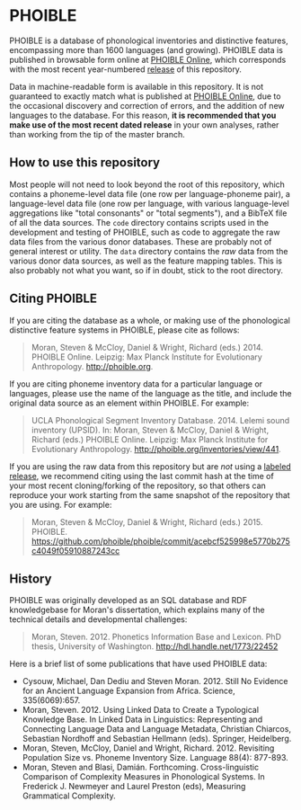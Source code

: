 # PHOIBLE
PHOIBLE is a database of phonological inventories and distinctive features, encompassing more than 1600 languages (and growing). PHOIBLE data is published in browsable form online at  [PHOIBLE Online](http://phoible.org), which corresponds with the most recent year-numbered [release](https://github.com/phoible/phoible/releases) of this repository.

Data in machine-readable form is available in this repository. It is not guaranteed to exactly match what is published at [PHOIBLE Online](http://phoible.org), due to the occasional discovery and correction of errors, and the addition of new languages to the database. For this reason, **it is recommended that you make use of the most recent dated release** in your own analyses, rather than working from the tip of the master branch.

## How to use this repository
Most people will not need to look beyond the root of this repository, which contains a phoneme-level data file (one row per language-phoneme pair), a language-level data file (one row per language, with various language-level aggregations like "total consonants" or "total segments"), and a BibTeX file of all the data sources. The `code` directory contains scripts used in the development and testing of PHOIBLE, such as code to aggregate the raw data files from the various donor databases. These are probably not of general interest or utility. The `data` directory contains the *raw* data from the various donor data sources, as well as the feature mapping tables. This is also probably not what you want, so if in doubt, stick to the root directory.

## Citing PHOIBLE
If you are citing the database as a whole, or making use of the phonological distinctive feature systems in PHOIBLE, please cite as follows:
> Moran, Steven & McCloy, Daniel & Wright, Richard (eds.) 2014. PHOIBLE Online. Leipzig: Max Planck Institute for Evolutionary Anthropology. http://phoible.org.

If you are citing phoneme inventory data for a particular language or languages, please use the name of the language as the title, and include the original data source as an element within PHOIBLE. For example:
> UCLA Phonological Segment Inventory Database. 2014. Lelemi sound inventory (UPSID). In: Moran, Steven & McCloy, Daniel & Wright, Richard (eds.) PHOIBLE Online. Leipzig: Max Planck Institute for Evolutionary Anthropology. http://phoible.org/inventories/view/441.

If you are using the raw data from this repository but are *not* using a [labeled release](https://github.com/phoible/phoible/releases), we recommend citing using the last commit hash at the time of your most recent cloning/forking of the repository, so that others can reproduce your work starting from the same snapshot of the repository that you are using. For example:
> Moran, Steven & McCloy, Daniel & Wright, Richard (eds.) 2015. PHOIBLE. https://github.com/phoible/phoible/commit/acebcf525998e5770b275c4049f05910887243cc

## History
PHOIBLE was originally developed as an SQL database and RDF knowledgebase for Moran's dissertation, which explains many of the technical details and developmental challenges:
> Moran, Steven. 2012. Phonetics Information Base and Lexicon. PhD thesis, University of Washington. http://hdl.handle.net/1773/22452

Here is a brief list of some publications that have used PHOIBLE data:
- Cysouw, Michael, Dan Dediu and Steven Moran. 2012. Still No Evidence for an Ancient Language Expansion from Africa. Science, 335(6069):657.
- Moran, Steven. 2012. Using Linked Data to Create a Typological Knowledge Base. In Linked Data in Linguistics: Representing and Connecting Language Data and Language Metadata, Christian Chiarcos, Sebastian Nordhoff and Sebastian Hellmann (eds). Springer, Heidelberg.
- Moran, Steven, McCloy, Daniel and Wright, Richard. 2012. Revisiting Population Size vs. Phoneme Inventory Size. Language 88(4): 877-893.
- Moran, Steven and Blasi, Damián. Forthcoming. Cross-linguistic Comparison of Complexity Measures in Phonological Systems. In Frederick J. Newmeyer and Laurel Preston (eds), Measuring Grammatical Complexity.
